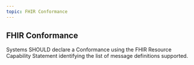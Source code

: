 ```yaml
---
topic: FHIR Conformance
---
```

## FHIR Conformance

Systems SHOULD declare a Conformance using the FHIR Resource Capability Statement identifying the list of message definitions supported.